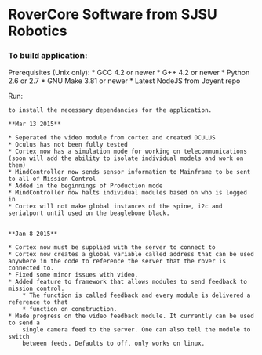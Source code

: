RoverCore Software from SJSU Robotics
===

### To build application:

Prerequisites (Unix only):
    * GCC 4.2 or newer
    * G++ 4.2 or newer
    * Python 2.6 or 2.7
    * GNU Make 3.81 or newer
    * Latest NodeJS from Joyent repo

Run: 
```npm install
to install the necessary dependancies for the application.

**Mar 13 2015**

* Seperated the video module from cortex and created OCULUS
* Oculus has not been fully tested
* Cortex now has a simulation mode for working on telecommunications (soon will add the ability to isolate individual models and work on them)
* MindController now sends sensor information to Mainframe to be sent to all of Mission Control
* Added in the beginnings of Production mode 
* MindController now halts individual modules based on who is logged in
* Cortex will not make global instances of the spine, i2c and serialport until used on the beaglebone black.


**Jan 8 2015**

* Cortex now must be supplied with the server to connect to
* Cortex now creates a global variable called address that can be used anywhere in the code to reference the server that the rover is connected to.
* Fixed some minor issues with video.
* Added feature to framework that allows modules to send feedback to mission control. 
	* The function is called feedback and every module is delivered a reference to that 
	* function on construction.
* Made progress on the video feedback module. It currently can be used to send a 
	single camera feed to the server. One can also tell the module to switch 
	between feeds. Defaults to off, only works on linux.